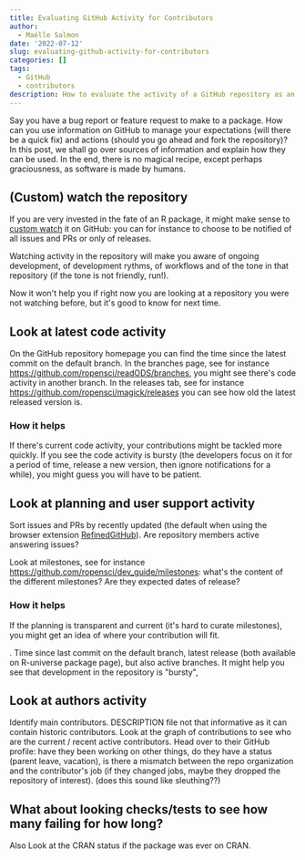 ```yaml
---
title: Evaluating GitHub Activity for Contributors
author:
  - Maëlle Salmon
date: '2022-07-12'
slug: evaluating-github-activity-for-contributors
categories: []
tags:
  - GitHub
  - contributors
description: How to evaluate the activity of a GitHub repository as an user or potential contributors 
---
```


Say you have a bug report or feature request to make to a package. 
How can you use information on GitHub to manage your expectations (will there be a quick fix) and actions (should you go ahead and fork the repository)?
In this post, we shall go over sources of information and explain how they can be used.
In the end, there is no magical recipe, except perhaps graciousness, as software is made by humans.

## (Custom) watch the repository

If you are very invested in the fate of an R package, it might make sense to [custom watch](https://docs.github.com/en/account-and-profile/managing-subscriptions-and-notifications-on-github/setting-up-notifications/configuring-notifications#configuring-your-watch-settings-for-an-individual-repository=) it on GitHub: you can for instance to choose to be notified of all issues and PRs or only of releases.

Watching activity in the repository will make you aware of ongoing development, of development rythms, of workflows and of the tone in that repository (if the tone is not friendly, run!). 

Now it won't help you if right now you are looking at a repository you were not watching before, but it's good to know for next time.

## Look at latest code activity

On the GitHub repository homepage you can find the time since the latest commit on the default branch.
In the branches page, see for instance <https://github.com/ropensci/readODS/branches>, you might see there's code activity in another branch.
In the releases tab, see for instance <https://github.com/ropensci/magick/releases> you can see how old the latest released version is.

### How it helps

If there's current code activity, your contributions might be tackled more quickly.
If you see the code activity is bursty (the developers focus on it for a period of time, release a new version, then ignore notifications for a while), you might guess you will have to be patient.

## Look at planning and user support activity

Sort issues and PRs by recently updated (the default when using the browser extension [RefinedGitHub](https://github.com/refined-github/refined-github)). Are repository members active answering issues?

Look at milestones, see for instance <https://github.com/ropensci/dev_guide/milestones>: what's the content of the different milestones?
Are they expected dates of release?

### How it helps

If the planning is transparent and current (it's hard to curate milestones), you might get an idea of where your contribution will fit.

. Time since last commit on the default branch, latest release (both available on R-universe package page), but also active branches. It might help you see that development in the repository is "bursty", 

## Look at authors activity

Identify main contributors. DESCRIPTION file not that informative as it can contain historic contributors. Look at the graph of contributions to see who are the current / recent active contributors. Head over to their GitHub profile: have they been working on other things, do they have a status (parent leave, vacation), is there a mismatch between the repo organization and the contributor's job (if they changed jobs, maybe they dropped the repository of interest). (does this sound like sleuthing??)

## What about looking checks/tests to see how many failing for how long?
Also 
Look at the CRAN status if the package was ever on CRAN.